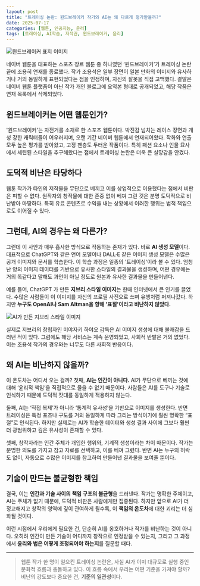 ```yaml
---
layout: post
title: "트레이싱 논란: 윈드브레이커 작가와 AI는 왜 다르게 평가받을까?"
date: 2025-07-17
categories: [웹툰, 인공지능, 윤리]
tags: [트레이싱, AI학습, 저작권, 윈드브레이커, 윤리]
---
```


![윈드브레이커 표지 이미지](https://i.namu.wiki/i/GSIlVTioIswfEY0ciVrGwx3Oq31n_hDBgi_ibfwdIvuWsbJHIWaxcFAVEgEQCZin0rCRJIJqeIB749iGZLpVFcN9BIbpgVxnSlNlDc2QvJ4I8FHOg6Saqc-WlkR6nbs92H89QnRZXSzix82HnPdqfA.webp)

네이버 웹툰을 대표하는 스포츠 장르 웹툰 중 하나였던 ‘윈드브레이커’가 트레이싱 논란 끝에 조용히 연재를 종료했다. 작가 조용석은 일부 장면이 일본 만화의 이미지와 유사하거나 거의 동일하게 표현되었다는 점을 인정하며, 자신의 잘못을 직접 고백했다. 결말은 네이버 웹툰 플랫폼이 아닌 작가 개인 블로그에 요약본 형태로 공개되었고, 해당 작품은 연재 목록에서 삭제되었다.

## 윈드브레이커는 어떤 웹툰인가?

'윈드브레이커'는 자전거를 소재로 한 스포츠 웹툰이다. 박진감 넘치는 레이스 장면과 개성 강한 캐릭터들이 어우러지며, 오랜 기간 네이버 웹툰에서 연재되어왔다. 작화와 연출 모두 높은 평가를 받아왔고, 고정 팬층도 두터운 작품이다. 특히 패션 요소나 인물 묘사에서 세련된 스타일을 추구해왔다는 점에서 트레이싱 논란은 더욱 큰 실망감을 안겼다.

## 도덕적 비난은 타당하다

웹툰 작가가 타인의 저작물을 무단으로 베끼고 이를 상업적으로 이용했다는 점에서 비판은 피할 수 없다. 원작자의 창작물에 대한 존중 없이 베껴 그린 것은 분명 도덕적으로 비난받아 마땅하다. 특히 유료 콘텐츠로 수익을 내는 상황에서 이러한 행위는 법적 책임으로도 이어질 수 있다.

## 그런데, AI의 경우는 왜 다른가?

그런데 이 사안과 매우 흡사한 방식으로 작동하는 존재가 있다. 바로 **AI 생성 모델**이다. 대표적으로 ChatGPT와 같은 언어 모델이나 DALL·E 같은 이미지 생성 모델은 수많은 공개 이미지와 문서를 학습한다. 이 학습 과정은 일종의 '트레이싱'이라 볼 수 있다. 엄청난 양의 이미지 데이터를 기반으로 유사한 스타일의 결과물을 생성하며, 어떤 경우에는 거의 똑같다고 말해도 과언이 아닐 정도로 원본과 유사한 결과물을 만들어낸다.

예를 들어, ChatGPT 가 만든 **지브리 스타일 이미지**는 한때 인터넷에서 큰 인기를 끌었다. 수많은 사람들이 이 이미지를 자신의 프로필 사진으로 쓰며 유행처럼 퍼져나갔다. 하지만 **누구도 OpenAI나 Sam Altman을 향해 '표절'이라고 비난하지 않았다.**

![AI가 만든 지브리 스타일 이미지](https://img.khan.co.kr/news/2025/03/28/news-p.v1.20250328.db89526b2cfc4c0a90abc440cd4415d9_P1.webp)

실제로 지브리의 창립자인 미야자키 하야오 감독은 AI 이미지 생성에 대해 불쾌감을 드러낸 적이 있다. 그럼에도 해당 서비스는 계속 운영되었고, 사회적 반발은 거의 없었다. 이는 조용석 작가의 경우와는 너무도 다른 사회적 반응이다.

## 왜 AI는 비난하지 않을까?

이 온도차는 어디서 오는 걸까? 첫째, **AI는 인간이 아니다.** AI가 무단으로 베끼는 것에 대해 ‘윤리적 책임’을 직접적으로 물을 수 없기 때문이다. 사람들은 AI를 도구나 기술로 인식하기 때문에 도덕적 잣대를 동일하게 적용하지 않는다.

둘째, AI는 ‘직접 복제’가 아니라 ‘통계적 유사성’을 기반으로 이미지를 생성한다. 반면 트레이싱은 특정 포즈나 구도를 거의 동일하게 따라 그리는 방식이기에 훨씬 명확한 “표절”로 인식된다. 하지만 실제로는 AI가 학습한 데이터와 생성 결과 사이에 그보다 훨씬 더 광범위하고 깊은 유사성이 존재할 수 있다.

셋째, 창작자라는 인간 주체가 개입한 행위와, 기계적 생성이라는 차이 때문이다. 작가는 분명한 의도를 가지고 참고 자료를 선택하고, 이를 베껴 그렸다. 반면 AI는 누구의 허락도 없이, 자동으로 수많은 이미지를 참고하여 만들어낸 결과물을 보여줄 뿐이다.

## 기술이 만드는 불균형한 책임

결국, 이는 **인간과 기술 사이의 책임 구조의 불균형**을 드러낸다. 작가는 명확한 주체이고, AI는 주체가 없기 때문에, 도덕적 비판은 사람에게만 집중된다. 하지만 앞으로 AI가 더 정교해지고 창작의 영역에 깊이 관여하게 될수록, 이 **책임의 온도차**에 대한 괴리는 더 심화될 것이다.

이런 시점에서 우리에게 필요한 건, 단순히 AI를 옹호하거나 작가를 비난하는 것이 아니다. 오히려 인간이 만든 기술이 어디까지 창작으로 인정받을 수 있는지, 그리고 그 과정에서 **윤리와 법은 어떻게 조정되어야 하는지**를 질문할 때다.

---

> 웹툰 작가 한 명이 일으킨 트레이싱 논란은, 사실 AI가 이미 대규모로 실행 중인 문화적 흐름과 충돌하고 있다. 이 흐름 속에서 우리는 어떤 기준을 가져야 할까? 비난의 강도보다 중요한 건, **기준의 일관성**이다.
